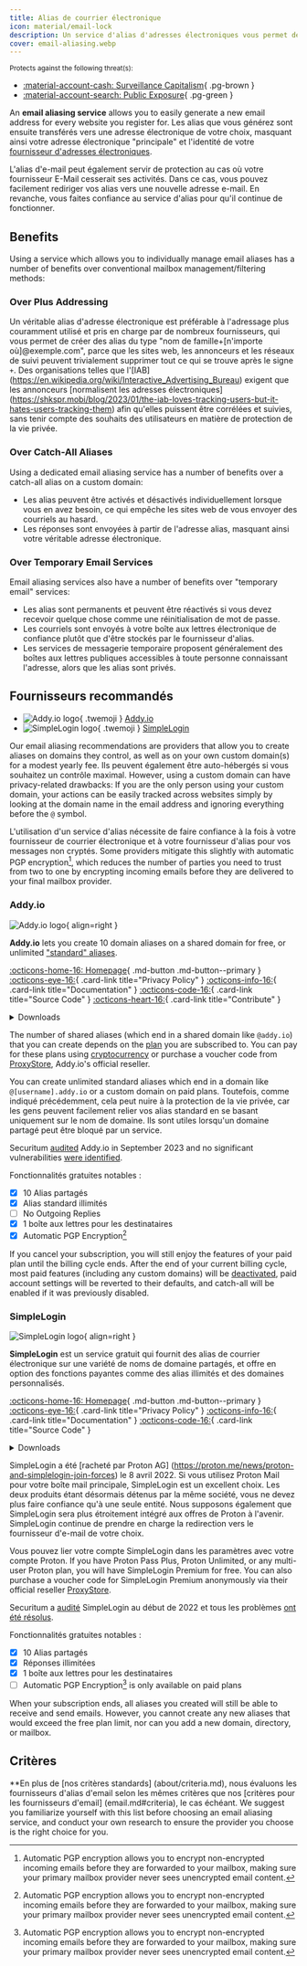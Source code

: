 ```yaml
---
title: Alias de courrier électronique
icon: material/email-lock
description: Un service d'alias d'adresses électroniques vous permet de générer facilement une nouvelle adresse électronique pour chaque site web auquel vous vous inscrivez.
cover: email-aliasing.webp
---
```


<small>Protects against the following threat(s):</small>

- [:material-account-cash: Surveillance Capitalism](basics/common-threats.md#surveillance-as-a-business-model){ .pg-brown }
- [:material-account-search: Public Exposure](basics/common-threats.md#limiting-public-information){ .pg-green }

An **email aliasing service** allows you to easily generate a new email address for every website you register for. Les alias que vous générez sont ensuite transférés vers une adresse électronique de votre choix, masquant ainsi votre adresse électronique "principale" et l'identité de votre [fournisseur d'adresses électroniques](email.md).

L'alias d'e-mail peut également servir de protection au cas où votre fournisseur E-Mail cesserait ses activités. Dans ce cas, vous pouvez facilement rediriger vos alias vers une nouvelle adresse e-mail. En revanche, vous faites confiance au service d'alias pour qu'il continue de fonctionner.

## Benefits

Using a service which allows you to individually manage email aliases has a number of benefits over conventional mailbox management/filtering methods:

### Over Plus Addressing

Un véritable alias d'adresse électronique est préférable à l'adressage plus couramment utilisé et pris en charge par de nombreux fournisseurs, qui vous permet de créer des alias du type "nom de famille+[n'importe où]@exemple.com", parce que les sites web, les annonceurs et les réseaux de suivi peuvent trivialement supprimer tout ce qui se trouve après le signe `+`. Des organisations telles que l'[IAB] (https://en.wikipedia.org/wiki/Interactive_Advertising_Bureau) exigent que les annonceurs [normalisent les adresses électroniques] (https://shkspr.mobi/blog/2023/01/the-iab-loves-tracking-users-but-it-hates-users-tracking-them) afin qu'elles puissent être corrélées et suivies, sans tenir compte des souhaits des utilisateurs en matière de protection de la vie privée.

### Over Catch-All Aliases

Using a dedicated email aliasing service has a number of benefits over a catch-all alias on a custom domain:

- Les alias peuvent être activés et désactivés individuellement lorsque vous en avez besoin, ce qui empêche les sites web de vous envoyer des courriels au hasard.
- Les réponses sont envoyées à partir de l'adresse alias, masquant ainsi votre véritable adresse électronique.

### Over Temporary Email Services

Email aliasing services also have a number of benefits over "temporary email" services:

- Les alias sont permanents et peuvent être réactivés si vous devez recevoir quelque chose comme une réinitialisation de mot de passe.
- Les courriels sont envoyés à votre boîte aux lettres électronique de confiance plutôt que d'être stockés par le fournisseur d'alias.
- Les services de messagerie temporaire proposent généralement des boîtes aux lettres publiques accessibles à toute personne connaissant l'adresse, alors que les alias sont privés.

## Fournisseurs recommandés

<div class="grid cards" markdown>

- ![Addy.io logo](assets/img/email-aliasing/addy.svg){ .twemoji } [Addy.io](email-aliasing.md#addyio)
- ![SimpleLogin logo](assets/img/email-aliasing/simplelogin.svg){ .twemoji } [SimpleLogin](email-aliasing.md#simplelogin)

</div>

Our email aliasing recommendations are providers that allow you to create aliases on domains they control, as well as on your own custom domain(s) for a modest yearly fee. Ils peuvent également être auto-hébergés si vous souhaitez un contrôle maximal. However, using a custom domain can have privacy-related drawbacks: If you are the only person using your custom domain, your actions can be easily tracked across websites simply by looking at the domain name in the email address and ignoring everything before the `@` symbol.

L'utilisation d'un service d'alias nécessite de faire confiance à la fois à votre fournisseur de courrier électronique et à votre fournisseur d'alias pour vos messages non cryptés. Some providers mitigate this slightly with automatic PGP encryption[^1], which reduces the number of parties you need to trust from two to one by encrypting incoming emails before they are delivered to your final mailbox provider.

### Addy.io

<div class="admonition recommendation" markdown>

![Addy.io logo](assets/img/email-aliasing/addy.svg){ align=right }

**Addy.io** lets you create 10 domain aliases on a shared domain for free, or unlimited ["standard" aliases](https://addy.io/faq/#what-is-a-standard-alias).

[:octicons-home-16: Homepage](https://addy.io){ .md-button .md-button--primary }
[:octicons-eye-16:](https://addy.io/privacy){ .card-link title="Privacy Policy" }
[:octicons-info-16:](https://addy.io/faq){ .card-link title="Documentation" }
[:octicons-code-16:](https://github.com/anonaddy){ .card-link title="Source Code" }
[:octicons-heart-16:](https://addy.io/donate){ .card-link title="Contribute" }

<details class="downloads" markdown>
<summary>Downloads</summary>

- [:simple-googleplay: Google Play](https://addy.io/faq/#is-there-an-android-app)
- [:simple-appstore: App Store](https://addy.io/faq/#is-there-an-ios-app)
- [:simple-firefoxbrowser: Firefox](https://addons.mozilla.org/firefox/addon/addy_io)
- [:simple-googlechrome: Chrome](https://chrome.google.com/webstore/detail/iadbdpnoknmbdeolbapdackdcogdmjpe)

</details>

</div>

The number of shared aliases (which end in a shared domain like `@addy.io`) that you can create depends on the [plan](https://addy.io/#pricing) you are subscribed to. You can pay for these plans using [cryptocurrency](https://addy.io/help/subscribing-with-cryptocurrency) or purchase a voucher code from [ProxyStore](https://addy.io/help/voucher-codes), Addy.io's official reseller.

You can create unlimited standard aliases which end in a domain like `@[username].addy.io` or a custom domain on paid plans. Toutefois, comme indiqué précédemment, cela peut nuire à la protection de la vie privée, car les gens peuvent facilement relier vos alias standard en se basant uniquement sur le nom de domaine. Ils sont utiles lorsqu'un domaine partagé peut être bloqué par un service.

Securitum [audited](https://addy.io/blog/addy-io-passes-independent-security-audit) Addy.io in September 2023 and no significant vulnerabilities [were identified](https://addy.io/addy-io-security-audit.pdf).

Fonctionnalités gratuites notables :

- [x] 10 Alias partagés
- [x] Alias standard illimités
- [ ] No Outgoing Replies
- [x] 1 boîte aux lettres pour les destinataires
- [x] Automatic PGP Encryption[^1]

If you cancel your subscription, you will still enjoy the features of your paid plan until the billing cycle ends. After the end of your current billing cycle, most paid features (including any custom domains) will be [deactivated](https://addy.io/faq/#what-happens-if-i-have-a-subscription-but-then-cancel-it), paid account settings will be reverted to their defaults, and catch-all will be enabled if it was previously disabled.

### SimpleLogin

<div class="admonition recommendation" markdown>

![SimpleLogin logo](assets/img/email-aliasing/simplelogin.svg){ align=right }

**SimpleLogin** est un service gratuit qui fournit des alias de courrier électronique sur une variété de noms de domaine partagés, et offre en option des fonctions payantes comme des alias illimités et des domaines personnalisés.

[:octicons-home-16: Homepage](https://simplelogin.io){ .md-button .md-button--primary }
[:octicons-eye-16:](https://simplelogin.io/privacy){ .card-link title="Privacy Policy" }
[:octicons-info-16:](https://simplelogin.io/docs){ .card-link title="Documentation" }
[:octicons-code-16:](https://github.com/simple-login){ .card-link title="Source Code" }

<details class="downloads" markdown>
<summary>Downloads</summary>

- [:simple-googleplay: Google Play](https://play.google.com/store/apps/details?id=io.simplelogin.android)
- [:simple-appstore: App Store](https://apps.apple.com/app/id1494359858)
- [:simple-github: GitHub](https://github.com/simple-login/Simple-Login-Android/releases)
- [:simple-firefoxbrowser: Firefox](https://addons.mozilla.org/firefox/addon/simplelogin)
- [:simple-googlechrome: Chrome](https://chrome.google.com/webstore/detail/dphilobhebphkdjbpfohgikllaljmgbn)
- [:fontawesome-brands-edge: Edge](https://microsoftedge.microsoft.com/addons/detail/diacfpipniklenphgljfkmhinphjlfff)
- [:simple-safari: Safari](https://apps.apple.com/app/id6475835429)

</details>

</div>

SimpleLogin a été [racheté par Proton AG] (https://proton.me/news/proton-and-simplelogin-join-forces) le 8 avril 2022. Si vous utilisez Proton Mail pour votre boîte mail principale, SimpleLogin est un excellent choix. Les deux produits étant désormais détenus par la même société, vous ne devez plus faire confiance qu'à une seule entité. Nous supposons également que SimpleLogin sera plus étroitement intégré aux offres de Proton à l'avenir. SimpleLogin continue de prendre en charge la redirection vers le fournisseur d'e-mail de votre choix.

Vous pouvez lier votre compte SimpleLogin dans les paramètres avec votre compte Proton. If you have Proton Pass Plus, Proton Unlimited, or any multi-user Proton plan, you will have SimpleLogin Premium for free. You can also purchase a voucher code for SimpleLogin Premium anonymously via their official reseller [ProxyStore](https://simplelogin.io/faq).

Securitum a [audité](https://simplelogin.io/blog/security-audit) SimpleLogin au début de 2022 et tous les problèmes [ont été résolus](https://simplelogin.io/audit2022/web.pdf).

Fonctionnalités gratuites notables :

- [x] 10 Alias partagés
- [x] Réponses illimitées
- [x] 1 boîte aux lettres pour les destinataires
- [ ] Automatic PGP Encryption[^1] is only available on paid plans

When your subscription ends, all aliases you created will still be able to receive and send emails. However, you cannot create any new aliases that would exceed the free plan limit, nor can you add a new domain, directory, or mailbox.

## Critères

\*\*En plus de [nos critères standards] (about/criteria.md), nous évaluons les fournisseurs d'alias d'email selon les mêmes critères que nos [critères pour les fournisseurs d'email] (email.md#criteria), le cas échéant. We suggest you familiarize yourself with this list before choosing an email aliasing service, and conduct your own research to ensure the provider you choose is the right choice for you.

[^1]: Automatic PGP encryption allows you to encrypt non-encrypted incoming emails before they are forwarded to your mailbox, making sure your primary mailbox provider never sees unencrypted email content.
